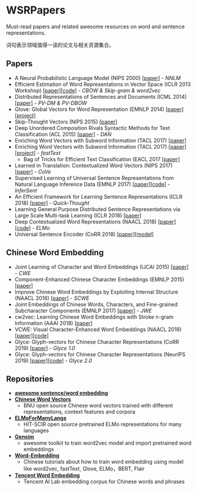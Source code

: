 # WSRPapers
Must-read papers and related awesome resources on word and sentence representations.

词句表示领域值得一读的论文与相关资源集合。

## Papers
- A Neural Probabilistic Language Model (NIPS 2000) [[paper]](http://papers.nips.cc/paper/1839-a-neural-probabilistic-language-model) - *NNLM*
- Efficient Estimation of Word Representations in Vector Space (ICLR 2013 Workshop) [[paper]](https://arxiv.org/abs/1301.3781)[[code]](https://github.com/dav/word2vec) - *CBOW & Skip-gram & word2vec*
- Distributed Representations of Sentences and Documents (ICML 2014) [[paper]](http://proceedings.mlr.press/v32/le14.html) - *PV-DM & PV-DBOW*
- Glove: Global Vectors for Word Representation (EMNLP 2014) [[paper]](https://www.aclweb.org/anthology/D14-1162/)[[project]](https://nlp.stanford.edu/projects/glove/)
- Skip-Thought Vectors (NIPS 2015) [[paper]](http://papers.nips.cc/paper/5950-skip-thought-vectors)
- Deep Unordered Composition Rivals Syntactic Methods for Text Classification (ACL 2015) [[paper]](https://www.aclweb.org/anthology/P15-1162/) - *DAN*
- Enriching Word Vectors with Subword Information (TACL 2017) [[paper]](https://transacl.org/ojs/index.php/tacl/article/view/999)
- Enriching Word Vectors with Subword Information (TACL 2017) [[paper]](https://transacl.org/ojs/index.php/tacl/article/view/999/231)[[project]](https://fasttext.cc) - *fastText*
  - Bag of Tricks for Efficient Text Classification (EACL 2017 [[paper]](https://www.aclweb.org/anthology/E17-2068/)
- Learned in Translation: Contextualized Word Vectors (NIPS 2017) [[paper]](https://arxiv.org/abs/1708.00107) - *CoVe*
- Supervised Learning of Universal Sentence Representations from Natural Language Inference Data (EMNLP 2017) [[paper]](https://www.aclweb.org/anthology/D17-1070/)[[code]](https://github.com/facebookresearch/InferSent) - *InferSent*
- An Efficient Framework for Learning Sentence Representations (ICLR 2018) [[paper]](https://openreview.net/forum?id=rJvJXZb0W) - *Quick-Thought*
- Learning General Purpose Distributed Sentence Representations via Large Scale Multi-task Learning (ICLR 2018) [[paper]](https://openreview.net/forum?id=B18WgG-CZ)
- Deep Contextualized Word Representations (NAACL 2018) [[paper]](https://www.aclweb.org/anthology/N18-1202/)[[code]](https://allennlp.org/elmo) - *ELMo*
- Universal Sentence Encoder (CoRR 2018) [[paper]](https://arxiv.org/abs/1803.11175)[[model]](https://tfhub.dev/google/universal-sentence-encoder/2)

## Chinese Word Embedding
- Joint Learning of Character and Word Embeddings (IJCAI 2015) [[paper]](https://www.ijcai.org/Abstract/15/178) - *CWE*
- Component-Enhanced Chinese Character Embeddings (EMNLP 2015) [[paper]](https://www.aclweb.org/anthology/D15-1098/)
- Improve Chinese Word Embeddings by Exploiting Internal Structure (NAACL 2016) [[paper]](https://www.aclweb.org/anthology/N16-1119/) - *SCWE*
- Joint Embeddings of Chinese Words, Characters, and Fine-grained Subcharacter Components (EMNLP 2017) [[paper]](https://www.aclweb.org/anthology/D17-1027/) - *JWE*
- cw2vec: Learning Chinese Word Embeddings with Stroke n-gram Information (AAAI 2018) [[paper]](https://www.aaai.org/ocs/index.php/AAAI/AAAI18/paper/view/17444)
- VCWE: Visual Character-Enhanced Word Embeddings (NAACL 2019) [[paper]](https://www.aclweb.org/anthology/N19-1277/)[[code]](https://github.com/HSLCY/VCWE)
- Glyce: Glyph-vectors for Chinese Character Representations (CoRR 2019) [[paper]](https://arxiv.org/pdf/1901.10125v1.pdf) - *Glyce 1.0*
- Glyce: Glyph-vectors for Chinese Character Representations (NeurIPS 2019) [[paper]](https://arxiv.org/pdf/1901.10125.pdf)[[code]](https://github.com/ShannonAI/glyce)  - *Glyce 2.0*

## Repositories
- [**awesome sentence/word embedding**](https://github.com/Separius/awesome-sentence-embedding)
- [**Chinese Word Vectors**](https://github.com/Embedding/Chinese-Word-Vectors)
  - BNU open source Chinese word vectors trained with different representations, context features and corpora
- [**ELMoForManyLangs**](https://github.com/HIT-SCIR/ELMoForManyLangs)
  - HIT-SCIR open source pretrained ELMo representations for many languages
- [**Gensim**](https://radimrehurek.com/gensim/)
  - awesome toolkit to train word2vec model and import pretrained word embeddings
- [**Word-Embedding**](https://github.com/zlsdu/Word-Embedding)
  - Chinese tutorials about how to train word embedding using model like word2vec, fastText, Glove, ELMo，BERT, Flair
- [**Tencent Word Embedding**](https://ai.tencent.com/ailab/nlp/embedding.html)
  - Tencent AI Lab embedding corpus for Chinese words and phrases
